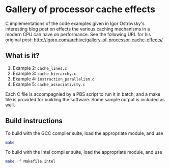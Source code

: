 # Gallery of processor cache effects
C implementations of the code examples given in Igor Ostrovsky's
interesting blog post on effects the various caching mechanisms in a
modern CPU can have on performance.  See the following URL for his
original post:
http://igoro.com/archive/gallery-of-processor-cache-effects/


## What is it?
1. Example 2: `cache_lines.c`
1. Example 3: `cache_hierarchy.c`
1. Example 4: `instruction_parallelism.c`
1. Example 5: `cache_associativity.c`

Each C file is accompagnied by a PBS script to run it in batch, and a
make file is provided for building the software.  Some sample output is
included as well.


## Build instructions
To build with the GCC compiler suite, load the appropriate module, and use
```bash
make
```

To build with the Intel compiler suite, load the appropriate module, and use
```bash
make -f Makefile.intel
```
